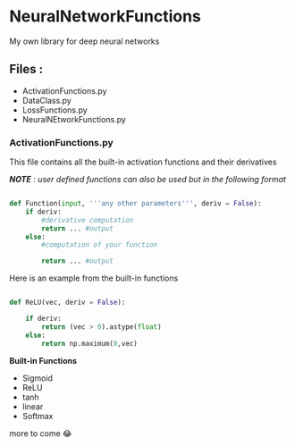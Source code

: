 # NeuralNetworkFunctions
My own library for deep neural networks

## Files :

- ActivationFunctions.py
- DataClass.py
- LossFunctions.py
- NeuralNEtworkFunctions.py

### ActivationFunctions.py

This file contains all the built-in activation functions and their derivatives

***NOTE** : user defined functions can also be used but in the following format*

```python

def Function(input, '''any other parameters''', deriv = False):
    if deriv:
        #derivative computation
        return ... #output
    else:
        #computation of your function

        return ... #output
```

Here is an example from the built-in functions

```python

def ReLU(vec, deriv = False):

    if deriv:
        return (vec > 0).astype(float)
    else:
        return np.maximum(0,vec)

```

**Built-in Functions**

- Sigmoid
- ReLU
- tanh
- linear
- Softmax

more to come :joy:
